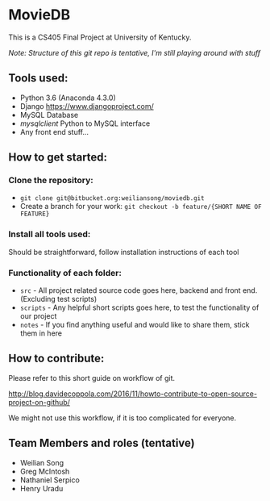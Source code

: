 # MovieDB

This is a CS405 Final Project at University of Kentucky.

_Note: Structure of this git repo is tentative, I'm still playing around with stuff_

## Tools used:
* Python 3.6 (Anaconda 4.3.0)
* Django https://www.djangoproject.com/
* MySQL Database
* _mysqlclient_ Python to MySQL interface
* Any front end stuff...

## How to get started:

### Clone the repository:
* `git clone git@bitbucket.org:weiliansong/moviedb.git`
* Create a branch for your work: `git checkout -b feature/{SHORT NAME OF FEATURE}`

### Install all tools used:

Should be straightforward, follow installation instructions of each tool

### Functionality of each folder:
* `src` - All project related source code goes here, backend and front end. (Excluding test scripts)
* `scripts` - Any helpful short scripts goes here, to test the functionality of our project
* `notes` - If you find anything useful and would like to share them, stick them in here

## How to contribute:

Please refer to this short guide on workflow of git.

http://blog.davidecoppola.com/2016/11/howto-contribute-to-open-source-project-on-github/

We might not use this workflow, if it is too complicated for everyone.

## Team Members and roles (tentative)
* Weilian Song
* Greg McIntosh
* Nathaniel Serpico
* Henry Uradu